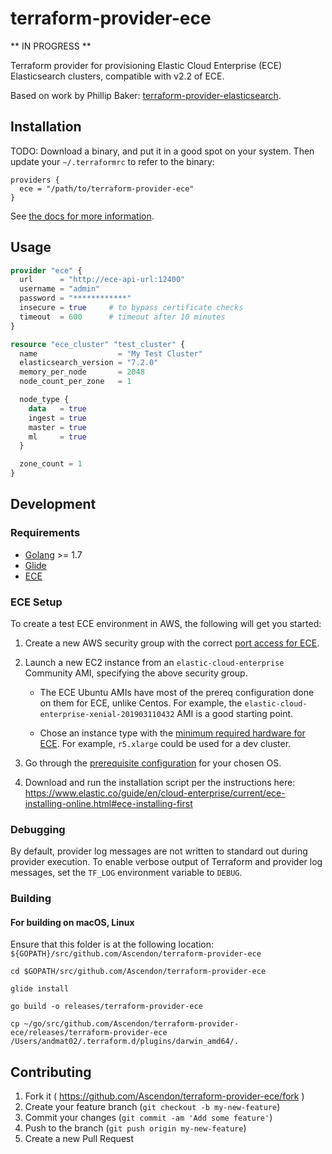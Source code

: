 # terraform-provider-ece

** IN PROGRESS **

Terraform provider for provisioning Elastic Cloud Enterprise (ECE) Elasticsearch clusters, compatible with v2.2 of ECE. 

Based on work by Phillip Baker: [terraform-provider-elasticsearch](https://github.com/phillbaker/terraform-provider-elasticsearch).

## Installation

TODO: Download a binary, and put it in a good spot on your system. Then update your `~/.terraformrc` to refer to the binary:

```hcl
providers {
  ece = "/path/to/terraform-provider-ece"
}
```

See [the docs for more information](https://www.terraform.io/docs/plugins/basics.html).

## Usage

```tf
provider "ece" {
  url      = "http://ece-api-url:12400"
  username = "admin"
  password = "************"
  insecure = true     # to bypass certificate checks
  timeout  = 600      # timeout after 10 minutes
}

resource "ece_cluster" "test_cluster" {
  name                  = "My Test Cluster"
  elasticsearch_version = "7.2.0"
  memory_per_node       = 2048
  node_count_per_zone   = 1

  node_type {
    data   = true
    ingest = true
    master = true
    ml     = true
  }

  zone_count = 1
}
```

## Development

### Requirements

* [Golang](https://golang.org/dl/) >= 1.7
* [Glide](https://github.com/Masterminds/glide)
* [ECE](https://www.elastic.co/downloads/enterprise)

### ECE Setup

To create a test ECE environment in AWS, the following will get you started:

1) Create a new AWS security group with the correct [port access for ECE](https://www.elastic.co/guide/en/cloud-enterprise/current/ece-prereqs-networking.html).

2) Launch a new EC2 instance from an `elastic-cloud-enterprise` Community AMI, specifying the above security group.

    * The ECE Ubuntu AMIs have most of the prereq configuration done on them for ECE, unlike Centos. For example, the `elastic-cloud-enterprise-xenial-201903110432` AMI is a good starting point.

    * Chose an instance type with the [minimum required hardware for ECE](https://www.elastic.co/guide/en/cloud-enterprise/current/ece-prereqs-hardware.html). For example, `r5.xlarge` could be used for a dev cluster.

2) Go through the [prerequisite configuration](https://www.elastic.co/guide/en/cloud-enterprise/current/ece-prereqs-software.html) for your chosen OS.

3) Download and run the installation script per the instructions here: https://www.elastic.co/guide/en/cloud-enterprise/current/ece-installing-online.html#ece-installing-first

### Debugging

By default, provider log messages are not written to standard out during provider execution. To enable verbose output of Terraform and provider log messages, set the `TF_LOG` environment variable to `DEBUG`.

### Building

#### For building on macOS, Linux

Ensure that this folder is at the following location: `${GOPATH}/src/github.com/Ascendon/terraform-provider-ece`

```
cd $GOPATH/src/github.com/Ascendon/terraform-provider-ece

glide install

go build -o releases/terraform-provider-ece

cp ~/go/src/github.com/Ascendon/terraform-provider-ece/releases/terraform-provider-ece /Users/andmat02/.terraform.d/plugins/darwin_amd64/.
```

## Contributing

1. Fork it ( https://github.com/Ascendon/terraform-provider-ece/fork )
2. Create your feature branch (`git checkout -b my-new-feature`)
3. Commit your changes (`git commit -am 'Add some feature'`)
4. Push to the branch (`git push origin my-new-feature`)
5. Create a new Pull Request
